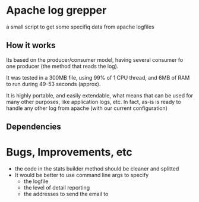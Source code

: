 # Apache log grepper

a small script to get some specifiq data from apache logfiles


## How it works

Its based on the producer/consumer model, having several consumer fo one producer (the method that reads the log).

It was tested in a 300MB file, using 99% of 1 CPU thread, and 6MB of RAM to run during 49-53 seconds (approx).

It is highly portable, and easily extendable, what means that can be used for many other purposes, like application logs, etc.
In fact, as-is is ready to handle any other log from apache (with our current configuration)


## Dependencies


# Bugs, Improvements, etc

- the code in the stats builder method should be cleaner and splitted
- It would be better to use command line args to specify
	- the logfile
	- the level of detail reporting
	- the addresses to send the email to


